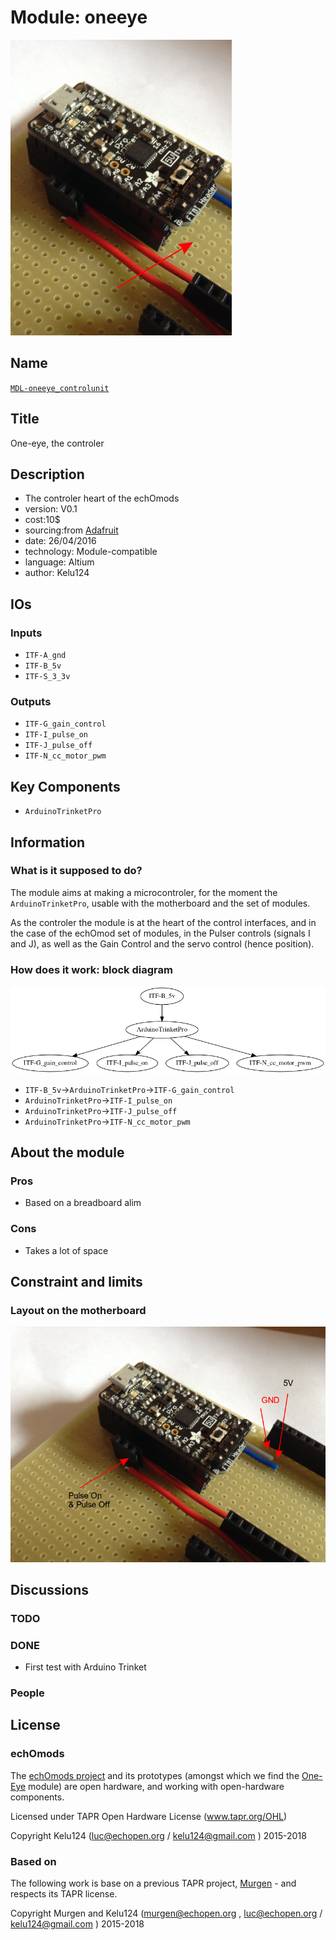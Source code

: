 # Module: oneeye

![](/oneeye/viewme.png)

## Name

[`MDL-oneeye_controlunit`]()

## Title

One-eye, the controler

## Description

* The controler heart of the echOmods
* version: V0.1
* cost:10$
* sourcing:from [Adafruit](https://www.adafruit.com/product/2000)
* date: 26/04/2016
* technology: Module-compatible
* language: Altium
* author: Kelu124

## IOs

### Inputs

* `ITF-A_gnd`
* `ITF-B_5v`
* `ITF-S_3_3v`

### Outputs

* `ITF-G_gain_control`
* `ITF-I_pulse_on`
* `ITF-J_pulse_off`
* `ITF-N_cc_motor_pwm`

## Key Components

* `ArduinoTrinketPro`

## Information

### What is it supposed to do?

The module aims at making a microcontroler, for the moment the `ArduinoTrinketPro`, usable with the motherboard and the set of modules.

As the controler the module is at the heart of the control interfaces, and in the case of the echOmod set of modules, in the Pulser controls (signals I and J), as well as the Gain Control and the servo control (hence position).

### How does it work: block diagram

![Block schema](/oneeye/source/blocks.png)

* `ITF-B_5v`->`ArduinoTrinketPro`->`ITF-G_gain_control`
* `ArduinoTrinketPro`->`ITF-I_pulse_on`
* `ArduinoTrinketPro`->`ITF-J_pulse_off`
* `ArduinoTrinketPro`->`ITF-N_cc_motor_pwm`

## About the module

### Pros

* Based on a breadboard alim

### Cons

* Takes a lot of space 

## Constraint and limits

### Layout on the motherboard

![](/oneeye/images/oneeye-trinket.png)

## Discussions

### TODO

### DONE

* First test with Arduino Trinket

### People


## License


### echOmods 

The [echOmods project](https://github.com/kelu124/echomods) and its prototypes (amongst which we find the [One-Eye](/oneeye/) module) are open hardware, and working with open-hardware components.

Licensed under TAPR Open Hardware License (www.tapr.org/OHL)

Copyright Kelu124 (luc@echopen.org / kelu124@gmail.com ) 2015-2018

### Based on 

The following work is base on a previous TAPR project, [Murgen](https://github.com/kelu124/murgen-dev-kit) - and respects its TAPR license.

Copyright Murgen and Kelu124 (murgen@echopen.org , luc@echopen.org / kelu124@gmail.com ) 2015-2018


